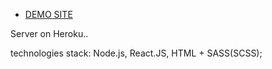 - [DEMO SITE](https://fejull22organizationnanorganized.github.io/product_catalogue/)



Server on Heroku..


technologies stack: Node.js, React.JS, HTML + SASS(SCSS);
